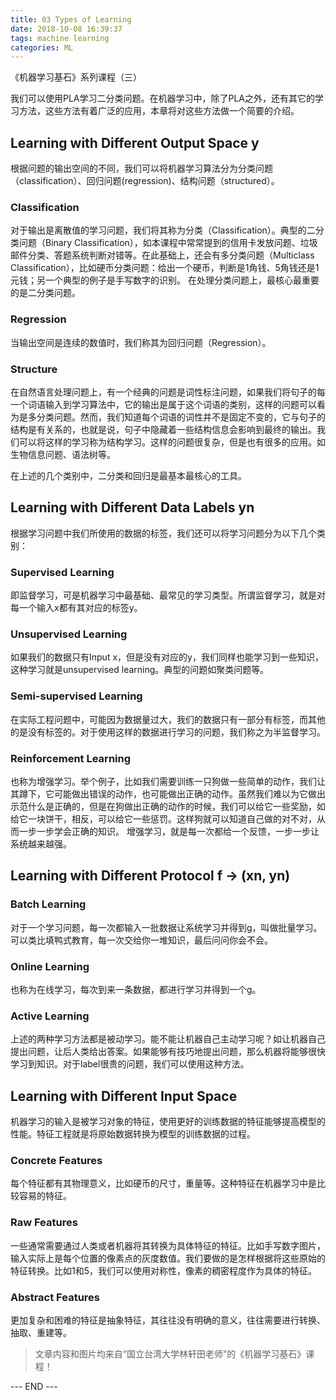 ```yaml
---
title: 03 Types of Learning
date: 2018-10-08 16:39:37
tags: machine learning
categories: ML
---
```



《机器学习基石》系列课程（三）

我们可以使用PLA学习二分类问题。在机器学习中，除了PLA之外，还有其它的学习方法，这些方法有着广泛的应用，本章将对这些方法做一个简要的介绍。

<!-- more -->

## Learning with Different Output Space y
根据问题的输出空间的不同，我们可以将机器学习算法分为分类问题（classification）、回归问题(regression)、结构问题（structured）。

### Classification
对于输出是离散值的学习问题，我们将其称为分类（Classification）。典型的二分类问题（Binary Classification），如本课程中常常提到的信用卡发放问题、垃圾邮件分类、答题系统判断对错等。在此基础上，还会有多分类问题（Multiclass Classification），比如硬币分类问题：给出一个硬币，判断是1角钱、5角钱还是1元钱；另一个典型的例子是手写数字的识别。
在处理分类问题上，最核心最重要的是二分类问题。

### Regression
当输出空间是连续的数值时，我们称其为回归问题（Regression）。

### Structure
在自然语言处理问题上，有一个经典的问题是词性标注问题，如果我们将句子的每一个词语输入到学习算法中，它的输出是属于这个词语的类别，这样的问题可以看为是多分类问题。然而，我们知道每个词语的词性并不是固定不变的，它与句子的结构是有关系的，也就是说，句子中隐藏着一些结构信息会影响到最终的输出。我们可以将这样的学习称为结构学习。这样的问题很复杂，但是也有很多的应用。如生物信息问题、语法树等。


在上述的几个类别中，二分类和回归是最基本最核心的工具。
## Learning with Different Data Labels yn
根据学习问题中我们所使用的数据的标签，我们还可以将学习问题分为以下几个类别：

### Supervised Learning
即监督学习，可是机器学习中最基础、最常见的学习类型。所谓监督学习，就是对每一个输入x都有其对应的标签y。

### Unsupervised Learning
如果我们的数据只有Input x，但是没有对应的y，我们同样也能学习到一些知识，这种学习就是unsupervised learning。典型的问题如聚类问题等。

### Semi-supervised Learning
在实际工程问题中，可能因为数据量过大，我们的数据只有一部分有标签，而其他的是没有标签的。对于使用这样的数据进行学习的问题，我们称之为半监督学习。

### Reinforcement Learning
也称为增强学习。举个例子，比如我们需要训练一只狗做一些简单的动作，我们让其蹲下，它可能做出错误的动作，也可能做出正确的动作。虽然我们难以为它做出示范什么是正确的，但是在狗做出正确的动作的时候，我们可以给它一些奖励，如给它一块饼干，相反，可以给它一些惩罚。这样狗就可以知道自己做的对不对，从而一步一步学会正确的知识。
增强学习，就是每一次都给一个反馈，一步一步让系统越来越强。


## Learning with Different Protocol f -> (xn, yn)

### Batch Learning
对于一个学习问题，每一次都输入一批数据让系统学习并得到g，叫做批量学习。可以类比填鸭式教育，每一次交给你一堆知识，最后问问你会不会。

### Online Learning
也称为在线学习，每次到来一条数据，都进行学习并得到一个g。

### Active Learning
上述的两种学习方法都是被动学习。能不能让机器自己主动学习呢？如让机器自己提出问题，让后人类给出答案。如果能够有技巧地提出问题，那么机器将能够很快学习到知识。对于label很贵的问题，我们可以使用这种方法。

## Learning with Different Input Space
机器学习的输入是被学习对象的特征，使用更好的训练数据的特征能够提高模型的性能。特征工程就是将原始数据转换为模型的训练数据的过程。
### Concrete Features
每个特征都有其物理意义，比如硬币的尺寸，重量等。这种特征在机器学习中是比较容易的特征。

### Raw Features
一些通常需要通过人类或者机器将其转换为具体特征的特征。比如手写数字图片，输入实际上是每个位置的像素点的灰度数值。我们要做的是怎样根据将这些原始的特征转换。比如1和5，我们可以使用对称性，像素的稠密程度作为具体的特征。

### Abstract Features
更加复杂和困难的特征是抽象特征，其往往没有明确的意义，往往需要进行转换、抽取、重建等。

> 文章内容和图片均来自“国立台湾大学林轩田老师”的《机器学习基石》课程！

--- END --- 